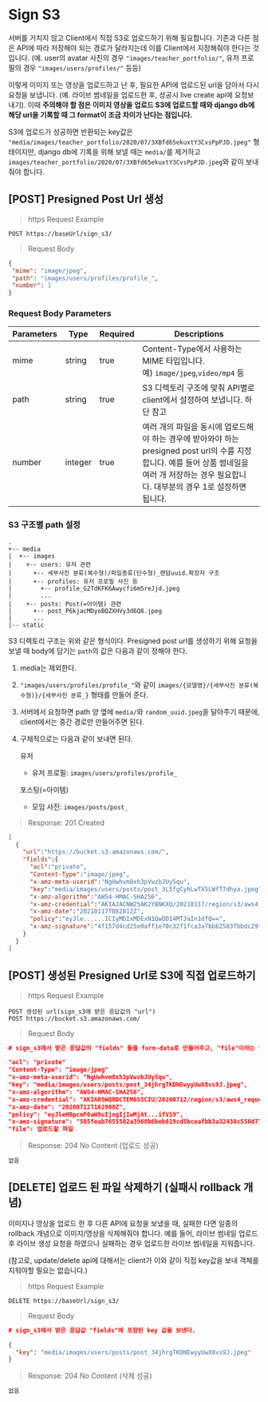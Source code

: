 # Sign S3

서버를 거치지 않고 Client에서 직접 S3로 업로드하기 위해 필요합니다. 기존과 다른 점은 API에 따라 저장해야 되는 경로가 달라지는데 이를 Client에서 지정해줘야 한다는 것입니다. (예. user의 avatar 사진의 경우 `"images/teacher_portfolio/"`, 유저 프로필의 경우 `"images/users/profiles/"` 등등)

이렇게 이미지 또는 영상을 업로드하고 난 후, 필요한 API에 업로드된 url을 담아서 다시 요청을 보냅니다. (예. 라이브 썸네일을 업로드한 후, 성공시 live create api에 요청보내기). 이때 **주의해야 할 점은  이미지 영상을 업로드 S3에 업로드할 때와 django db에 해당 url을 기록할 때 그 format이 조금 차이가 난다는 점입니다.**

S3에 업로드가 성공하면 반환되는 key값은 `"media/images/teacher_portfolio/2020/07/3XBfd65ekuxtY3CvsPpPJD.jpeg"` 형태이지만, django db에 기록을 위해 보낼 때는 `media/`를 제거하고 `images/teacher_portfolio/2020/07/3XBfd65ekuxtY3CvsPpPJD.jpeg`와 같이 보내줘야 합니다.

## [POST] Presigned Post Url 생성

> https Request Example

```http
POST https://baseUrl/sign_s3/
```

> Request Body

```json
{
 "mime": "image/jpeg",
 "path": "images/users/profiles/profile_",
 "number": 1
}
```

### Request Body Parameters

| Parameters | Type    | Required | Descriptions                                                 |
| ---------- | ------- | -------- | ------------------------------------------------------------ |
| mime       | string  | true     | Content-Type에서 사용하는 MIME 타입입니다. <br />예) `image/jpeg`,`video/mp4` 등 |
| path       | string  | true     | S3 디렉토리 구조에 맞춰 API별로 client에서 설정하여 보냅니다. 하단 참고 |
| number     | integer | true     | 여러 개의 파일을 동시에 업로드해야 하는 경우에 받아와야 하는 presigned post url의 수를 지정합니다. 예를 들어 상품 썸네일을 여러 개 저장하는 경우 필요합니다. 대부분의 경우 1로 설정하면 됩니다. |

### S3 구조별 path 설정

```text
.
+-- media 
|  +-- images
|    +-- users: 유저 관련
|      +-- 세부사진 분류(복수형)/파일종류(단수형)_랜덤uuid.확장자 구조
|      +-- profiles: 유저 프로필 사진 등
|        +-- profile_G2TdKFK6Awycfi6m5reJjd.jpeg
|        ...
|    +-- posts: Post(=아이템) 관련
|      +-- post_P6kjacMDyoBQZXHVy3d6Q8.jpeg
|      ...
|-- static

```

S3 디렉토리 구조는 위와 같은 형식이다. Presigned post url를 생성하기 위해 요청을 보낼 때 body에 담기는 `path`의 값은 다음과 같이 정해야 한다.

1. media는 제외한다.

2. `"images/users/profiles/profile_"`와 같이 `images/{모델명}/{세부사진 분류(복수형)}/{세부사진 분류_}` 형태를 만들어 준다.

3. 서버에서 요청하면 path 양 옆에 `media/`와  `random_uuid.jpeg`을 달아주기 때문에, client에서는 중간 경로만 만들어주면 된다.

4. 구체적으로는 다음과 같이 보내면 된다.

   유저

   * 유저 프로필: `images/users/profiles/profile_`

   포스팅(=아이템)

   * 모임 사진: `images/posts/post_`

> Response: 201 Created

```json
[
  {
    "url":"https://bucket.s3.amazonaws.com/",
    "fields":{
      "acl":"private",
      "Content-Type":"image/jpeg",
      "x-amz-meta-userid":"NgUwhvm8xh3pVwzbJUy5qu",
      "key":"media/images/users/posts/post_3L5fgCyhLwTX5LWfT7dhya.jpeg",
      "x-amz-algorithm":"AWS4-HMAC-SHA256",
      "x-amz-credential":"AKIAJACNW25AK2YBNKXQ/20210117/region/s3/aws4_request",
      "x-amz-date":"20210117T082812Z",
      "policy":"eyJle......ICIyMDIxMDExN1QwODI4MTJaIn1dfQ==",
      "x-amz-signature":"4f157d4cd25e0aff1e70c32f1fca3a7bb62583fbbdc29fe0298d7ad3265497e3"
    }
  }
]
```

## [POST] 생성된 Presigned Url로 S3에 직접 업로드하기

> https Request Example

```http
POST 생성된 url(sign_s3에 받은 응답값의 "url")
POST https://bucket.s3.amazonaws.com/
```

> Request Body

```json
# sign_s3에서 받은 응답값의 "fields" 들을 form-data로 만들어주고, "file"이라는 form-data도 추가한다.

"acl": "private"
"Content-Type": "image/jpeg"
"x-amz-meta-userid": "NgUwhvm8xh3pVwzbJUy5qu",
"key": "media/images/users/posts/post_34jhrgTKDNEwyyUwX8vs9J.jpeg",
"x-amz-algorithm": "AWS4-HMAC-SHA256",
"x-amz-credential": "AKIAR5WQRDCTEM6S5CIU/20200712/region/s3/aws4_request",
"x-amz-date": "20200712T162900Z",
"policy": "eyJleHBpcmF0aW9uIjogIjIwMjAt...ifV19",
"x-amz-signature": "505feab7655502a3968b6beb619cd5bceafbb3a32430c556d77c70e04fd90d2d"
"file": 업로드할 파일
```

> Response: 204 No Content (업로드 성공)

```reStructuredText
없음
```

## [DELETE] 업로드 된 파일 삭제하기 (실패시 rollback 개념)

이미지나 영상을 업로드 한 후 다른 API에 요청을 보냈을 때, 실패한 다면 일종의 rollback 개념으로 이미지/영상을 삭제해줘야 합니다. 예를 들어, 라이브 썸네일 업로드 후 라이브 생성 요청을 하였으나 실패하는 경우 업로드한 라이브 썸네일을 지워줍니다.

(참고로, update/delete api에 대해서는 client가 이와 같이 직접 key값을 보내 객체를 지워야할 필요는 없습니다.)

> https Request Example

```http
DELETE https://baseUrl/sign_s3/
```

> Request Body

```json
# sign_s3에서 받은 응답값 "fields"에 포함된 key 값을 보낸다.

{
  "key": "media/images/users/posts/post_34jhrgTKDNEwyyUwX8vs9J.jpeg"
}
```

> Response: 204 No Content (삭제 성공)

```reStructuredText
없음
```